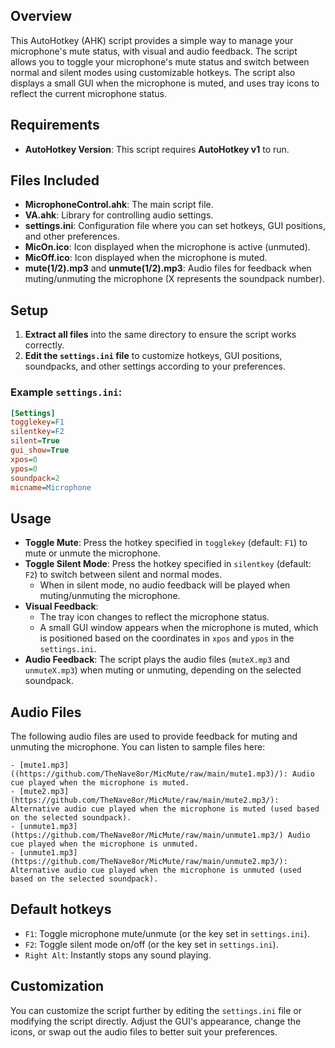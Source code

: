 ## Overview

This AutoHotkey (AHK) script provides a simple way to manage your microphone's mute status, with visual and audio feedback. The script allows you to toggle your microphone's mute status and switch between normal and silent modes using customizable hotkeys. The script also displays a small GUI when the microphone is muted, and uses tray icons to reflect the current microphone status.

## Requirements

- **AutoHotkey Version**: This script requires **AutoHotkey v1** to run.

## Files Included

- **MicrophoneControl.ahk**: The main script file.
- **VA.ahk**: Library for controlling audio settings.
- **settings.ini**: Configuration file where you can set hotkeys, GUI positions, and other preferences.
- **MicOn.ico**: Icon displayed when the microphone is active (unmuted).
- **MicOff.ico**: Icon displayed when the microphone is muted.
- **mute(1/2).mp3** and **unmute(1/2).mp3**: Audio files for feedback when muting/unmuting the microphone (X represents the soundpack number).

## Setup

1. **Extract all files** into the same directory to ensure the script works correctly.
2. **Edit the `settings.ini` file** to customize hotkeys, GUI positions, soundpacks, and other settings according to your preferences.

### Example `settings.ini`:

```ini
[Settings]
togglekey=F1
silentkey=F2
silent=True
gui_show=True
xpos=0
ypos=0
soundpack=2
micname=Microphone
```

## Usage

- **Toggle Mute**: Press the hotkey specified in `togglekey` (default: `F1`) to mute or unmute the microphone.
- **Toggle Silent Mode**: Press the hotkey specified in `silentkey` (default: `F2`) to switch between silent and normal modes.
  - When in silent mode, no audio feedback will be played when muting/unmuting the microphone.
- **Visual Feedback**:
  - The tray icon changes to reflect the microphone status.
  - A small GUI window appears when the microphone is muted, which is positioned based on the coordinates in `xpos` and `ypos` in the `settings.ini`.
- **Audio Feedback**: The script plays the audio files (`muteX.mp3` and `unmuteX.mp3`) when muting or unmuting, depending on the selected soundpack.

## Audio Files

  The following audio files are used to provide feedback for muting and unmuting the microphone. You can listen to sample files here:

    - [mute1.mp3]((https://github.com/TheNave8or/MicMute/raw/main/mute1.mp3)/): Audio cue played when the microphone is muted.
    - [mute2.mp3](https://github.com/TheNave8or/MicMute/raw/main/mute2.mp3/): Alternative audio cue played when the microphone is muted (used based on the selected soundpack).
    - [unmute1.mp3](https://github.com/TheNave8or/MicMute/raw/main/unmute1.mp3/) Audio cue played when the microphone is unmuted.
    - [unmute1.mp3](https://github.com/TheNave8or/MicMute/raw/main/unmute2.mp3/): Alternative audio cue played when the microphone is unmuted (used based on the selected soundpack).

## Default hotkeys

- `F1`: Toggle microphone mute/unmute (or the key set in `settings.ini`).
- `F2`: Toggle silent mode on/off (or the key set in `settings.ini`).
- `Right Alt`: Instantly stops any sound playing.

## Customization

You can customize the script further by editing the `settings.ini` file or modifying the script directly. Adjust the GUI's appearance, change the icons, or swap out the audio files to better suit your preferences.
